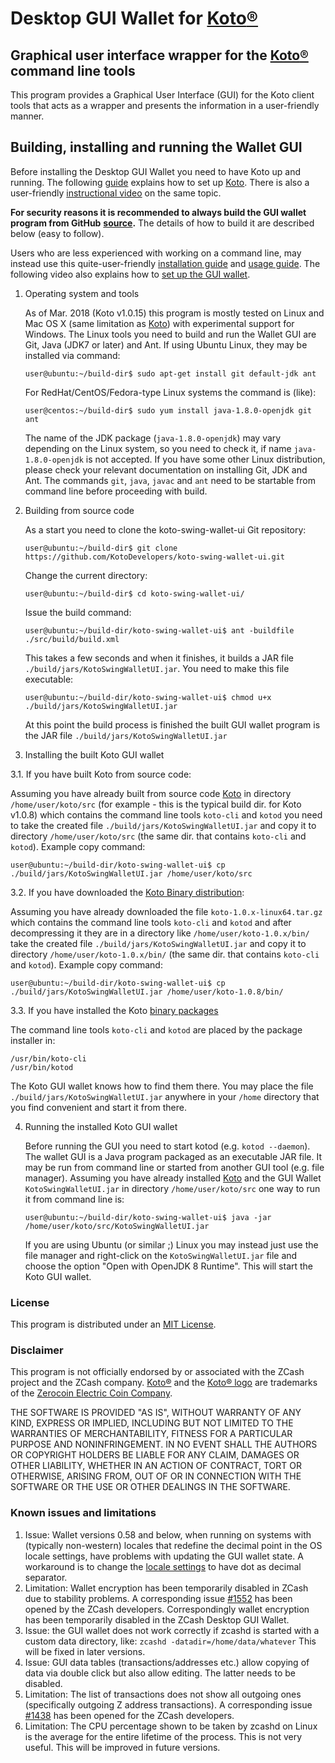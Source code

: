 # Desktop GUI Wallet for [Koto](https://ko-to.org/)[®](#disclaimer)

## Graphical user interface wrapper for the [Koto](https://ko-to.org/)[®](#disclaimer) command line tools

This program provides a Graphical User Interface (GUI) for the Koto client tools that acts as a wrapper and 
presents the information in a user-friendly manner.

<!-- ![Screenshot](https://github.com/vaklinov/zcash-swing-wallet-ui/raw/master/docs/ZCashWallet.png "Main Window") -->

## Building, installing and running the Wallet GUI

Before installing the Desktop GUI Wallet you need to have Koto up and running. The following [guide](https://github.com/KotoDevelopers/docs/wiki) 
explains how to set up [Koto](https://ko-to.org/). There is also a user-friendly [instructional video](https://www.youtube.com/watch?v=ZoRFLkZG0zg&feature=youtu.be)
on the same topic.

**For security reasons it is recommended to always build the GUI wallet program from GitHub**
**[source](https://github.com/KotoDevelopers/koto-swing-wallet-ui/archive/master.zip).**
The details of how to build it are described below (easy to follow). 
<!-- Project [snapshot tags](https://github.com/KotoDevelopers/koto-swing-wallet-ui/tags) named x.xx-SNAPSHOT have been
signed with the following [public key](https://github.com/vaklinov/zcash-swing-wallet-ui/blob/master/docs/IV_Github_GPG_public_key.txt). -->
Users who are less experienced with working on a command line, may instead use this 
quite-user-friendly [installation guide](https://www.cryptocompare.com/wallets/guides/how-to-install-the-zcash-gui-wallet) 
and [usage guide](https://www.cryptocompare.com/wallets/guides/how-to-use-the-zcash-gui-wallet).
The following video also explains how to [set up the GUI wallet](https://www.youtube.com/watch?v=IDifG4h1bgE). 


1. Operating system and tools

   As of Mar. 2018 (Koto v1.0.15) this program is mostly tested on Linux and Mac OS X
   (same limitation as [Koto](https://ko-to.org/)) with experimental support for Windows.
   The Linux tools you need to build and run the Wallet GUI are Git, Java (JDK7 or later) and
   Ant. If using Ubuntu Linux, they may be installed via command: 
   ```
   user@ubuntu:~/build-dir$ sudo apt-get install git default-jdk ant
   ``` 
   For RedHat/CentOS/Fedora-type Linux systems the command is (like):
   ```
   user@centos:~/build-dir$ sudo yum install java-1.8.0-openjdk git ant 
   ```
   The name of the JDK package (`java-1.8.0-openjdk`) may vary depending on the Linux system, so you need to
   check it, if name `java-1.8.0-openjdk` is not accepted.
   If you have some other Linux distribution, please check your relevant documentation on installing Git, 
   JDK and Ant. The commands `git`, `java`, `javac` and `ant` need to be startable from command line 
   before proceeding with build.

2. Building from source code

   As a start you need to clone the koto-swing-wallet-ui Git repository:
   ```
   user@ubuntu:~/build-dir$ git clone https://github.com/KotoDevelopers/koto-swing-wallet-ui.git
   ```
   Change the current directory:
   ```
   user@ubuntu:~/build-dir$ cd koto-swing-wallet-ui/
   ```
   Issue the build command:
   ```
   user@ubuntu:~/build-dir/koto-swing-wallet-ui$ ant -buildfile ./src/build/build.xml
   ```
   This takes a few seconds and when it finishes, it builds a JAR file `./build/jars/KotoSwingWalletUI.jar`. 
   You need to make this file executable:
   ```
   user@ubuntu:~/build-dir/koto-swing-wallet-ui$ chmod u+x ./build/jars/KotoSwingWalletUI.jar
   ```
   At this point the build process is finished the built GUI wallet program is the JAR 
   file `./build/jars/KotoSwingWalletUI.jar`

3. Installing the built Koto GUI wallet

  3.1. If you have built Koto from source code:

   Assuming you have already built from source code [Koto](https://ko-to.org/) in directory `/home/user/koto/src` (for 
   example - this is the typical build dir. for Koto v1.0.8) which contains the command line tools `koto-cli` 
   and `kotod` you need to take the created file `./build/jars/KotoSwingWalletUI.jar` and copy it 
   to directory `/home/user/koto/src` (the same dir. that contains `koto-cli` and `kotod`). Example copy command:
   ```
   user@ubuntu:~/build-dir/koto-swing-wallet-ui$ cp ./build/jars/KotoSwingWalletUI.jar /home/user/koto/src    
   ```

  3.2. If you have downloaded the [Koto Binary distribution](https://ko-to.org/#getting-started):

   Assuming you have already downloaded the file `koto-1.0.x-linux64.tar.gz` which contains the command 
   line tools `koto-cli` and `kotod` and after decompressing it they are in a directory like 
   `/home/user/koto-1.0.x/bin/` take the created file `./build/jars/KotoSwingWalletUI.jar` and copy it 
   to directory `/home/user/koto-1.0.x/bin/` (the same dir. that contains `koto-cli` and `kotod`). 
   Example copy command:
   ```
   user@ubuntu:~/build-dir/koto-swing-wallet-ui$ cp ./build/jars/KotoSwingWalletUI.jar /home/user/koto-1.0.8/bin/    
   ```
   
  3.3. If you have installed the Koto [binary packages](https://github.com/KotoDevelopers/docs/wiki)

   The command line tools `koto-cli` and `kotod` are placed by the package installer in:
   ```
   /usr/bin/koto-cli
   /usr/bin/kotod
   ```
   The Koto GUI wallet knows how to find them there. You may place the file  `./build/jars/KotoSwingWalletUI.jar`
   anywhere in your `/home` directory that you find convenient and start it from there.

4. Running the installed Koto GUI wallet

   Before running the GUI you need to start kotod (e.g. `kotod --daemon`). The wallet GUI is a Java program packaged 
   as an executable JAR file. It may be run from command line or started from another GUI tool (e.g. file manager). 
   Assuming you have already installed [Koto](https://ko-to.org/) and the GUI Wallet `KotoSwingWalletUI.jar` in 
   directory `/home/user/koto/src` one way to run it from command line is:
   ```
   user@ubuntu:~/build-dir/koto-swing-wallet-ui$ java -jar /home/user/koto/src/KotoSwingWalletUI.jar
   ```
   If you are using Ubuntu (or similar ;) Linux you may instead just use the file manager and 
   right-click on the `KotoSwingWalletUI.jar` file and choose the option "Open with OpenJDK 8 Runtime". 
   This will start the Koto GUI wallet.

### License
This program is distributed under an [MIT License](https://github.com/KotoDevelopers/koto-swing-wallet-ui/raw/master/LICENSE).

### Disclaimer
This program is not officially endorsed by or associated with the ZCash project and the ZCash company.
[Koto®](https://trademarks.justia.com/871/93/zcash-87193130.html) and the 
[Koto® logo](https://trademarks.justia.com/868/84/z-86884549.html) are trademarks of the
[Zerocoin Electric Coin Company](https://trademarks.justia.com/owners/zerocoin-electric-coin-company-3232749/).

THE SOFTWARE IS PROVIDED "AS IS", WITHOUT WARRANTY OF ANY KIND, EXPRESS OR
IMPLIED, INCLUDING BUT NOT LIMITED TO THE WARRANTIES OF MERCHANTABILITY,
FITNESS FOR A PARTICULAR PURPOSE AND NONINFRINGEMENT. IN NO EVENT SHALL THE
AUTHORS OR COPYRIGHT HOLDERS BE LIABLE FOR ANY CLAIM, DAMAGES OR OTHER
LIABILITY, WHETHER IN AN ACTION OF CONTRACT, TORT OR OTHERWISE, ARISING FROM,
OUT OF OR IN CONNECTION WITH THE SOFTWARE OR THE USE OR OTHER DEALINGS IN THE
SOFTWARE.

### Known issues and limitations

1. Issue: Wallet versions 0.58 and below, when running on systems with (typically non-western) locales that
redefine the decimal point in the OS locale settings, have problems with updating the GUI wallet state. 
A workaround is to change the [locale settings](https://windows.lbl.gov/software/optics/5-1-2/Optics4.jpg) to have dot as decimal separator.
1. Limitation: Wallet encryption has been temporarily disabled in ZCash due to stability problems. A corresponding issue 
[#1552](https://github.com/zcash/zcash/issues/1552) has been opened by the ZCash developers. Correspondingly
wallet encryption has been temporarily disabled in the ZCash Desktop GUI Wallet.
1. Issue: the GUI wallet does not work correctly if zcashd is started with a custom data directory, like:
`zcashd -datadir=/home/data/whatever` This will be fixed in later versions.
1. Issue: GUI data tables (transactions/addresses etc.) allow copying of data via double click but also allow editing. 
The latter needs to be disabled. 
1. Limitation: The list of transactions does not show all outgoing ones (specifically outgoing Z address 
transactions). A corresponding issue [#1438](https://github.com/zcash/zcash/issues/1438) has been opened 
for the ZCash developers. 
1. Limitation: The CPU percentage shown to be taken by zcashd on Linux is the average for the entire lifetime 
of the process. This is not very useful. This will be improved in future versions.
